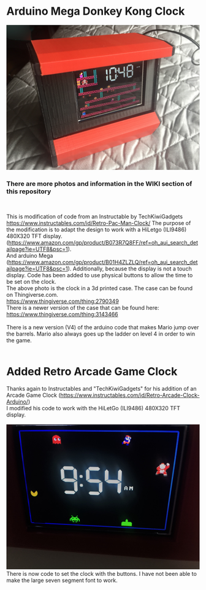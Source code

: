 # Arduino Mega Donkey Kong Clock
![Client Photo](https://github.com/bonnette/DK_Clock/blob/master/photos/dk_clock.jpg)
<br/>
### There are more photos and information in the WIKI section of this repository
<br/>

This is modification of code from an Instructable by TechKiwiGadgets https://www.instructables.com/id/Retro-Pac-Man-Clock/
The purpose of the modification is to adapt the design to work with a HiLetgo (ILI9486) 480X320 TFT display.<br/>(https://www.amazon.com/gp/product/B073R7Q8FF/ref=oh_aui_search_detailpage?ie=UTF8&psc=1).<br/>
And arduino Mega (https://www.amazon.com/gp/product/B01H4ZLZLQ/ref=oh_aui_search_detailpage?ie=UTF8&psc=1).
Additionally, because the display is not a touch display. Code has been added to use physical buttons to allow the time to be set on the clock.
<br />
The above photo is the clock in a 3d printed case. The case can be found on Thingiverse.com.<br/>
https://www.thingiverse.com/thing:2790349 <br/>
There is a newer version of the case that can be found here:<br/>
https://www.thingiverse.com/thing:3143466
<br /></br>
There is a new version (V4) of the arduino code that makes Mario jump over the barrels. Mario also always goes up the ladder on level 4 in order to win the game.
</br></br>
# Added Retro Arcade Game Clock</br>
Thanks again to Instructables and "TechKiwiGadgets" for his addition of an Arcade Game Clock (https://www.instructables.com/id/Retro-Arcade-Clock-Arduino/)</br>
I modified his code to work with the HiLetGo (ILI9486) 480X320 TFT display.</br></br>
![Client Photo](https://github.com/bonnette/DK_Clock/blob/master/photos/retro_game_clock.jpg)</br>
There is now code to set the clock with the buttons. I have not been able to make the large seven segment font to work.
